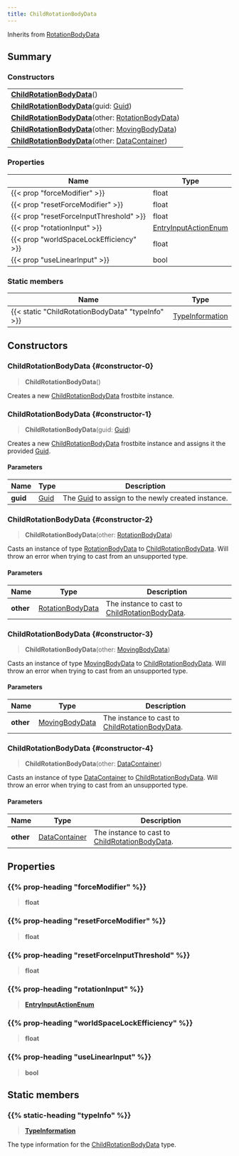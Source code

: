 ```yaml
---
title: ChildRotationBodyData
---
```


Inherits from [RotationBodyData](/vext/ref/fb/rotationbodydata)

## Summary

### Constructors

|  |
| --- |
| **[ChildRotationBodyData](#constructor-0)**() |
| **[ChildRotationBodyData](#constructor-1)**(guid: [Guid](/vext/ref/shared/type/guid)) |
| **[ChildRotationBodyData](#constructor-2)**(other: [RotationBodyData](/vext/ref/fb/rotationbodydata)) |
| **[ChildRotationBodyData](#constructor-3)**(other: [MovingBodyData](/vext/ref/fb/movingbodydata)) |
| **[ChildRotationBodyData](#constructor-4)**(other: [DataContainer](/vext/ref/shared/type/datacontainer)) |

### Properties

| Name | Type |
| ---- | ---- |
| {{< prop "forceModifier" >}} | float |
| {{< prop "resetForceModifier" >}} | float |
| {{< prop "resetForceInputThreshold" >}} | float |
| {{< prop "rotationInput" >}} | [EntryInputActionEnum](/vext/ref/fb/entryinputactionenum) |
| {{< prop "worldSpaceLockEfficiency" >}} | float |
| {{< prop "useLinearInput" >}} | bool |

### Static members

| Name | Type |
| ---- | ---- |
| {{< static "ChildRotationBodyData" "typeInfo" >}} | [TypeInformation](/vext/ref/shared/type/typeinformation) |

## Constructors

### ChildRotationBodyData {#constructor-0}

> **ChildRotationBodyData**()

Creates a new [ChildRotationBodyData](/vext/ref/fb/childrotationbodydata) frostbite instance.

### ChildRotationBodyData {#constructor-1}

> **ChildRotationBodyData**(guid: [Guid](/vext/ref/shared/type/guid))

Creates a new [ChildRotationBodyData](/vext/ref/fb/childrotationbodydata) frostbite instance and assigns it the provided [Guid](/vext/ref/shared/type/guid).

#### Parameters

| Name | Type | Description |
| ---- | ---- | ----------- |
| **guid** | [Guid](/vext/ref/shared/type/guid) | The [Guid](/vext/ref/shared/type/guid) to assign to the newly created instance. |

### ChildRotationBodyData {#constructor-2}

> **ChildRotationBodyData**(other: [RotationBodyData](/vext/ref/fb/rotationbodydata))

Casts an instance of type [RotationBodyData](/vext/ref/fb/rotationbodydata) to [ChildRotationBodyData](/vext/ref/fb/childrotationbodydata). Will throw an error when trying to cast from an unsupported type.

#### Parameters

| Name | Type | Description |
| ---- | ---- | ----------- |
| **other** | [RotationBodyData](/vext/ref/fb/rotationbodydata) | The instance to cast to [ChildRotationBodyData](/vext/ref/fb/childrotationbodydata). |

### ChildRotationBodyData {#constructor-3}

> **ChildRotationBodyData**(other: [MovingBodyData](/vext/ref/fb/movingbodydata))

Casts an instance of type [MovingBodyData](/vext/ref/fb/movingbodydata) to [ChildRotationBodyData](/vext/ref/fb/childrotationbodydata). Will throw an error when trying to cast from an unsupported type.

#### Parameters

| Name | Type | Description |
| ---- | ---- | ----------- |
| **other** | [MovingBodyData](/vext/ref/fb/movingbodydata) | The instance to cast to [ChildRotationBodyData](/vext/ref/fb/childrotationbodydata). |

### ChildRotationBodyData {#constructor-4}

> **ChildRotationBodyData**(other: [DataContainer](/vext/ref/shared/type/datacontainer))

Casts an instance of type [DataContainer](/vext/ref/shared/type/datacontainer) to [ChildRotationBodyData](/vext/ref/fb/childrotationbodydata). Will throw an error when trying to cast from an unsupported type.

#### Parameters

| Name | Type | Description |
| ---- | ---- | ----------- |
| **other** | [DataContainer](/vext/ref/shared/type/datacontainer) | The instance to cast to [ChildRotationBodyData](/vext/ref/fb/childrotationbodydata). |

## Properties

### {{% prop-heading "forceModifier" %}}

> **float**

### {{% prop-heading "resetForceModifier" %}}

> **float**

### {{% prop-heading "resetForceInputThreshold" %}}

> **float**

### {{% prop-heading "rotationInput" %}}

> **[EntryInputActionEnum](/vext/ref/fb/entryinputactionenum)**

### {{% prop-heading "worldSpaceLockEfficiency" %}}

> **float**

### {{% prop-heading "useLinearInput" %}}

> **bool**

## Static members

### {{% static-heading "typeInfo" %}}

> **[TypeInformation](/vext/ref/shared/type/typeinformation)**

The type information for the [ChildRotationBodyData](/vext/ref/fb/childrotationbodydata) type.

